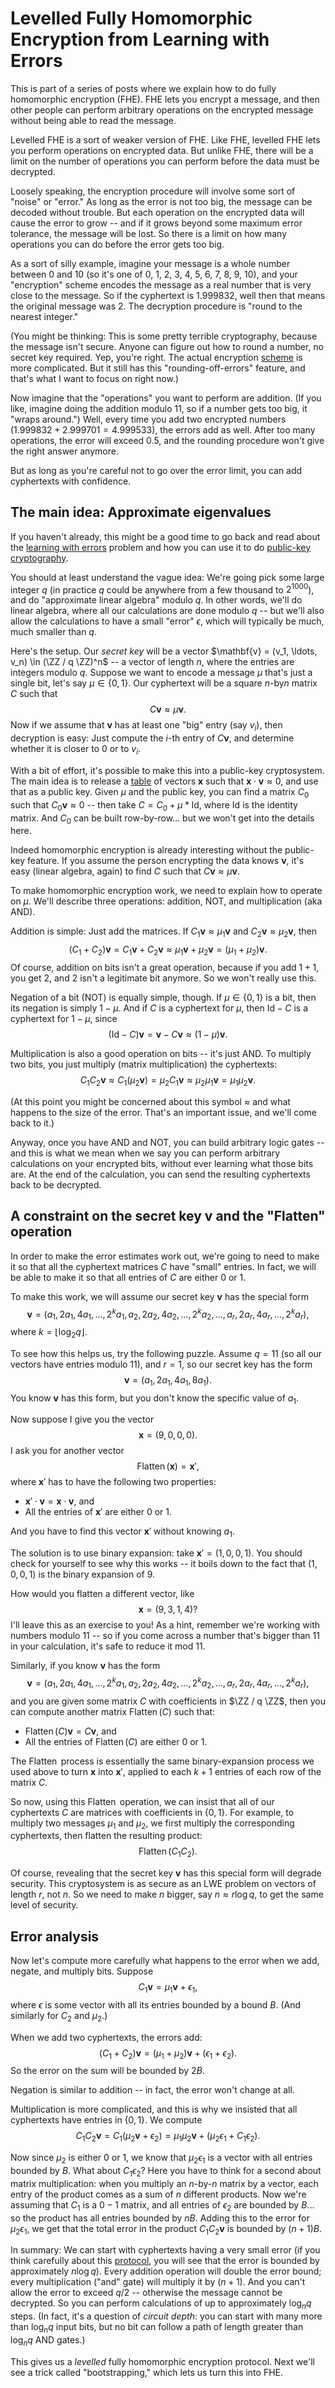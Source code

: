 $\newcommand{\ZZ}{\mathbb{Z}}$


# Levelled Fully Homomorphic Encryption from Learning with Errors

This is part of a series of posts where we explain how to do fully homomorphic encryption (FHE).  FHE lets you encrypt a message, and then other people can perform arbitrary operations on the encrypted message without being able to read the message.

Levelled FHE is a sort of weaker version of FHE.  Like FHE, levelled FHE lets you perform operations on encrypted data.  But unlike FHE, there will be a limit on the number of operations you can perform before the data must be decrypted.

Loosely speaking, the encryption procedure will involve some sort of "noise" or "error."  As long as the error is not too big, the message can be decoded without trouble.  But each operation on the encrypted data will cause the error to grow -- and if it grows beyond some maximum error tolerance, the message will be lost.  So there is a limit on how many operations you can do before the error gets too big.

As a sort of silly example, imagine your message is a whole number between 0 and 10 (so it's one of 0, 1, 2, 3, 4, 5, 6, 7, 8, 9, 10), and your "encryption" scheme encodes the message as a real number that is very close to the message.  So if the cyphertext is 1.999832, well then that means the original message was 2.  The decryption procedure is "round to the nearest integer."

(You might be thinking: This is some pretty terrible cryptography, because the message isn't secure.  Anyone can figure out how to round a  number, no secret key required.  Yep, you're right.  The actual encryption [scheme](https://hackmd.io/mQB8_nWPTm-Kyua7QgNLNw) is more complicated.  But it still has this "rounding-off-errors" feature, and that's what I want to focus on right now.)

Now imagine that the "operations" you want to perform are addition.  (If you like, imagine doing the addition modulo 11, so if a number gets too big, it "wraps around.")  Well, every time you add two encrypted numbers ($1.999832 + 2.999701 = 4.999533$), the errors add as well.  After too many operations, the error will exceed $0.5$, and the rounding procedure won't give the right answer anymore.

But as long as you're careful not to go over the error limit, you can add cyphertexts with confidence.

## The main idea: Approximate eigenvalues

If you haven't already, this might be a good time to go back and read about the [learning with errors](https://notes.0xparc.org/notes/learning-with-errors-exercise) problem and how you can use it to do [public-key cryptography](https://hackmd.io/mQB8_nWPTm-Kyua7QgNLNw).  

You should at least understand the vague idea: We're going pick some large integer $q$ (in practice $q$ could be anywhere from a few thousand to $2^{1000}$), and do "approximate linear algebra" modulo $q$.  In other words, we'll do linear algebra, where all our calculations are done modulo $q$ -- but we'll also allow the calculations to have a small "error" $\epsilon$, which will typically be much, much smaller than $q$.

Here's the setup.  Our _secret key_ will be a vector $\mathbf{v} = (v_1, \ldots, v_n) \in (\ZZ / q \ZZ)^n$ -- a vector of length $n$, where the entries are integers modulo $q$.  Suppose we want to encode a message $\mu$ that's just a single bit, let's say $\mu \in \{0, 1\}$.  Our cyphertext will be a square $n$-by$n$ matrix $C$ such that $$C \mathbf{v} \approx \mu \mathbf{v}.$$  Now if we assume that $\mathbf{v}$ has at least one "big" entry (say $v_i$), then decryption is easy: Just compute the $i$-th entry of $C \mathbf{v}$, and determine whether it is closer to $0$ or to $v_i$.

With a bit of effort, it's possible to make this into a public-key cryptosystem.  The main idea is to release a [table](https://hackmd.io/mQB8_nWPTm-Kyua7QgNLNw) of vectors $\mathbf{x}$ such that $\mathbf{x} \cdot \mathbf{v} \approx 0$, and use that as a public key.  Given $\mu$ and the public key, you can find a matrix $C_0$ such that $C_0 \mathbf{v} \approx 0$ -- then take $C = C_0 + \mu *\mathrm{Id}$, where $\mathrm{Id}$ is the identity matrix.  And $C_0$ can be built row-by-row... but we won't get into the details here.

Indeed homomorphic encryption is already interesting without the public-key feature.  If you assume the person encrypting the data knows $\mathbf{v}$, it's easy (linear algebra, again) to find $C$ such that $C \mathbf{v} \approx \mu \mathbf{v}$.

To make homomorphic encryption work, we need to explain how to operate on $\mu$.  We'll describe three operations: addition, NOT, and multiplication (aka AND).

Addition is simple: Just add the matrices.  If $C_1 \mathbf{v} \approx \mu_1 \mathbf{v}$ and $C_2 \mathbf{v} \approx \mu_2 \mathbf{v}$, then $$(C_1 + C_2) \mathbf{v} = C_1 \mathbf{v} + C_2 \mathbf{v} \approx \mu_1 \mathbf{v} + \mu_2 \mathbf{v} = (\mu_1 + \mu_2) \mathbf{v}.$$ Of course, addition on bits isn't a great operation, because if you add $1+1$, you get $2$, and $2$ isn't a legitimate bit anymore.  So we won't really use this.

Negation of a bit (NOT) is equally simple, though.  If $\mu \in \{0, 1 \}$ is a bit, then its negation is simply $1 - \mu$.  And if $C$ is a cyphertext for $\mu$, then $\mathrm{Id} - C$ is a cyphertext for $1 - \mu$, since $$(\mathrm{Id} - C) \mathbf{v} = \mathbf{v} - C \mathbf{v} \approx (1 - \mu) \mathbf{v}.$$

Multiplication is also a good operation on bits -- it's just AND.  To multiply two bits, you just multiply (matrix multiplication) the cyphertexts: $$C_1 C_2 \mathbf{v} \approx C_1 (\mu_2 \mathbf{v}) = \mu_2 C_1 \mathbf{v} \approx \mu_2 \mu_1 \mathbf{v} = \mu_1 \mu_2 \mathbf{v}.$$

(At this point you might be concerned about this symbol $\approx$ and what happens to the size of the error.  That's an important issue, and we'll come back to it.)

Anyway, once you have AND and NOT, you can build arbitrary logic gates -- and this is what we mean when we say you can perform arbitrary calculations on your encrypted bits, without ever learning what those bits are.  At the end of the calculation, you can send the resulting cyphertexts back to be decrypted.

## A constraint on the secret key $\mathbf{v}$ and the "Flatten" operation

In order to make the error estimates work out, we're going to need to make it so that all the cyphertext matrices $C$ have "small" entries.  In fact, we will be able to make it so that all entries of $C$ are either $0$ or $1$.

To make this work, we will assume our secret key $\mathbf{v}$ has the special form $$\mathbf{v} = (a_1, 2 a_1, 4 a_1, \ldots, 2^k a_1, a_2, 2 a_2, 4 a_2, \ldots, 2^k a_2, \ldots, a_r, 2 a_r, 4 a_r, \ldots, 2^k a_r),$$ where $k = \left \lfloor \log_2 q \right \rfloor$.

To see how this helps us, try the following puzzle.  Assume $q = 11$ (so all our vectors have entries modulo 11), and $r = 1$, so our secret key has the form $$\mathbf{v} = (a_1, 2 a_1, 4 a_1, 8 a_1).$$  You know $\mathbf{v}$ has this form, but you don't know the specific value of $a_1$.

Now suppose I give you the vector $$\mathbf{x} = (9, 0, 0, 0).$$  I ask you for another vector $$\operatorname{Flatten}(\mathbf{x}) = \mathbf{x}',$$ where $\mathbf{x}'$ has to have the following two properties:
* $\mathbf{x}' \cdot \mathbf{v} = \mathbf{x} \cdot \mathbf{v}$, and
* All the entries of $\mathbf{x}'$ are either 0 or 1.

And you have to find this vector $\mathbf{x}'$ without knowing $a_1$.

The solution is to use binary expansion: take $\mathbf{x}' = (1, 0, 0, 1)$.  You should check for yourself to see why this works -- it boils down to the fact that $(1, 0, 0, 1)$ is the binary expansion of $9$.

How would you flatten a different vector, like $$\mathbf{x} = (9, 3, 1, 4)?$$  I'll leave this as an exercise to you!  As a hint, remember we're working with numbers modulo 11 -- so if you come across a number that's bigger than 11 in your calculation, it's safe to reduce it mod 11.

Similarly, if you know $\mathbf{v}$ has the form $$\mathbf{v} = (a_1, 2 a_1, 4 a_1, \ldots, 2^k a_1, a_2, 2 a_2, 4 a_2, \ldots, 2^k a_2, \ldots, a_r, 2 a_r, 4 a_r, \ldots, 2^k a_r),$$ and you are given some matrix $C$ with coefficients in $\ZZ / q \ZZ$, then you can compute another matrix $\operatorname{Flatten}(C)$ such that:
* $\operatorname{Flatten}(C) \mathbf{v} = C \mathbf{v}$, and
* All the entries of $\operatorname{Flatten}(C)$ are either 0 or 1.

The $\operatorname{Flatten}$ process is essentially the same binary-expansion process we used above to turn $\mathbf{x}$ into $\mathbf{x}'$, applied to each $k+1$ entries of each row of the matrix $C$.

So now, using this $\operatorname{Flatten}$ operation, we can insist that all of our cyphertexts $C$ are matrices with coefficients in $\{0, 1\}$.  For example, to multiply two messages $\mu_1$ and $\mu_2$, we first multiply the corresponding cyphertexts, then flatten the resulting product: $$\operatorname{Flatten}(C_1 C_2).$$

Of course, revealing that the secret key $\mathbf{v}$ has this special form will degrade security.  This cryptosystem is as secure as an LWE problem on vectors of length $r$, not $n$.  So we need to make $n$ bigger, say $n \approx r \log q$, to get the same level of security.

## Error analysis

Now let's compute more carefully what happens to the error when we add, negate, and multiply bits.  Suppose $$C_1 \mathbf{v} = \mu_1 \mathbf{v} + \epsilon_1,$$ where $\epsilon$ is some vector with all its entries bounded by a bound $B$.  (And similarly for $C_2$ and $\mu_2$.)

When we add two cyphertexts, the errors add: $$(C_1 + C_2) \mathbf{v} = (\mu_1 + \mu_2) \mathbf{v} + (\epsilon_1 + \epsilon_2).$$  So the error on the sum will be bounded by $2B$.

Negation is similar to addition -- in fact, the error won't change at all.

Multiplication is more complicated, and this is why we insisted that all cyphertexts have entries in $\{0, 1\}$.  We compute $$C_1 C_2 \mathbf{v} = C_1 (\mu_2 \mathbf{v} + \epsilon_2) = \mu_1 \mu_2 \mathbf{v} + (\mu_2 \epsilon_1 + C_1 \epsilon_2).$$  

Now since $\mu_2$ is either $0$ or $1$, we know that $\mu_2 \epsilon_1$ is a vector with all entries bounded by $B$.  What about $C_1 \epsilon_2$?  Here you have to think for a second about matrix multiplication: when you multiply an $n$-by-$n$ matrix by a vector, each entry of the product comes as a sum of $n$ different products.  Now we're assuming that $C_1$ is a $0-1$ matrix, and all entries of $\epsilon_2$ are bounded by $B$... so the product has all entries bounded by $nB$.  Adding this to the error for $\mu_2 \epsilon_1$, we get that the total error in the product $C_1 C_2 \mathbf{v}$ is bounded by $(n+1)B$.

In summary: We can start with cyphertexts having a very small error (if you think carefully about this [protocol](https://hackmd.io/mQB8_nWPTm-Kyua7QgNLNw), you will see that the error is bounded by approximately $n \log q$).  Every addition operation will double the error bound; every multiplication ("and" gate) will multiply it by $(n+1)$.  And you can't allow the error to exceed $q/2$ -- otherwise the message cannot be decrypted.  So you can perform calculations of up to approximately $\log_n q$ steps.  (In fact, it's a question of _circuit depth_: you can start with many more than $\log_n q$ input bits, but no bit can follow a path of length greater than $\log_n q$ AND gates.)

This gives us a _levelled_ fully homomorphic encryption protocol.  Next we'll see a trick called "bootstrapping," which lets us turn this into FHE.






